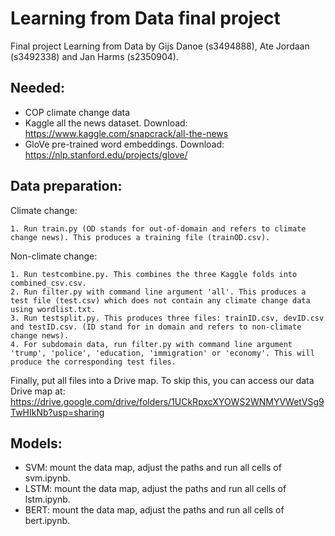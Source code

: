 # Learning from Data final project
Final project Learning from Data by Gijs Danoe (s3494888), Ate Jordaan (s3492338) and Jan Harms (s2350904).

## Needed:
- COP climate change data
- Kaggle all the news dataset. Download: https://www.kaggle.com/snapcrack/all-the-news
- GloVe pre-trained word embeddings. Download: https://nlp.stanford.edu/projects/glove/

## Data preparation:
  Climate change:
  
    1. Run train.py (OD stands for out-of-domain and refers to climate change news). This produces a training file (trainOD.csv).

  Non-climate change:
  
    1. Run testcombine.py. This combines the three Kaggle folds into combined_csv.csv.
    2. Run filter.py with command line argument 'all'. This produces a test file (test.csv) which does not contain any climate change data using wordlist.txt.
    3. Run testsplit.py. This produces three files: trainID.csv, devID.csv and testID.csv. (ID stand for in domain and refers to non-climate change news).
    4. For subdomain data, run filter.py with command line argument 'trump', 'police', 'education, 'immigration' or 'economy'. This will produce the corresponding test files.
    
  Finally, put all files into a Drive map. To skip this, you can access our data Drive map at: https://drive.google.com/drive/folders/1UCkRpxcXYOWS2WNMYVWetVSg9TwHIkNb?usp=sharing
    
## Models:

- SVM: mount the data map, adjust the paths and run all cells of svm.ipynb.
- LSTM: mount the data map, adjust the paths and run all cells of lstm.ipynb.
- BERT: mount the data map, adjust the paths and run all cells of bert.ipynb.
